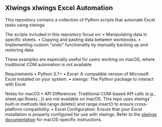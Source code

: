 ## Xlwings xlwings Excel Automation

This repository contains a collection of Python scripts that automate Excel tasks using xlwings

The scripts included in this repository focus on:
	•	Manipulating data in specific sheets.
	•	Copying and pasting data between workbooks.
	•	Implementing custom “undo” functionality by manually backing up and restoring data.

These examples are especially useful for users working on macOS, where traditional COM automation is not available

Requirements
	•	Python 3.7+
	•	Excel:
A compatible version of Microsoft Excel installed on your system.
	•	xlwings:
The Python package to interact with Excel

Notes for macOS
	•	API Differences:
Traditional COM-based API calls (e.g., sheet.api.Rows(...)) are not available on macOS. This repo uses xlwings’ built-in methods like range.delete() and range.insert() to ensure cross-platform compatibility.
	•	Excel Configuration:
Ensure that your Excel installation is properly configured for use with xlwings. Refer to the [xlwings documentation](https://docs.xlwings.org/) for macOS-specific instructions.

